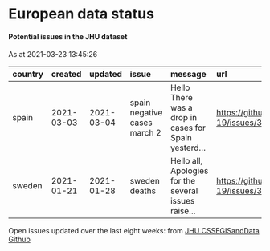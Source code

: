 European data status
================

#### Potential issues in the JHU dataset

As at 2021-03-23 13:45:26

| country | created    | updated    | issue                        | message                                            | url                                                      |
|:--------|:-----------|:-----------|:-----------------------------|:---------------------------------------------------|:---------------------------------------------------------|
| spain   | 2021-03-03 | 2021-03-04 | spain negative cases march 2 | Hello There was a drop in cases for Spain yesterd… | <https://github.com/CSSEGISandData/COVID-19/issues/3754> |
| sweden  | 2021-01-21 | 2021-01-28 | sweden deaths                | Hello all, Apologies for the several issues raise… | <https://github.com/CSSEGISandData/COVID-19/issues/3594> |

Open issues updated over the last eight weeks: from [JHU CSSEGISandData
Github](https://github.com/CSSEGISandData/COVID-19/)
